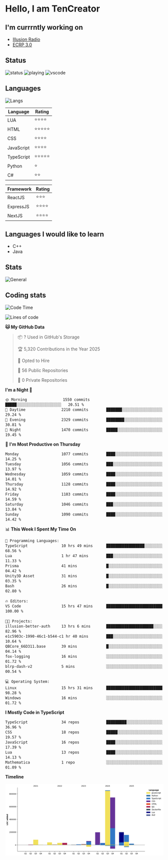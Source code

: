 # Hello, I am TenCreator

## I'm currrntly working on
- [Illusion Radio](https://illusionradio.co.uk/)
- [ECRP 3.0](http://github.com/Emerald-Coast-Roleplay/)

## Status
![status](https://api.statusbadges.me/badge/status/518334475038359555?simple=true&style=for-the-badge)
![playing](https://api.statusbadges.me/badge/playing/518334475038359555?style=for-the-badge)
![vscode](https://api.statusbadges.me/badge/vscode/518334475038359555?style=for-the-badge)

## Languages
![Langs](https://github-readme-stats.vercel.app/api/top-langs/?username=tencreator&layout=compact&theme=radical)


|Language|Rating|
|--------|------|
|LUA|⭐️⭐️⭐️⭐️|
|HTML|⭐️⭐️⭐️⭐️⭐️|
|CSS|⭐️⭐️⭐️⭐️|
|JavaScript|⭐️⭐️⭐️⭐️|
|TypeScript|⭐️⭐️⭐️⭐️⭐️|
|Python|⭐️|
|C#|⭐️⭐️ |

|Framework|Rating|
|--------|------|
|ReactJS|⭐️⭐️⭐|
|ExpressJS|⭐️⭐️⭐️⭐️|
|NextJS|⭐️⭐️⭐⭐️|

## Languages I would like to learn
- C++
- Java

## Stats
![General](https://github-readme-stats.vercel.app/api?username=tencreator&show_icons=true&theme=radical)

## Coding stats

<!--START_SECTION:waka-->
![Code Time](http://img.shields.io/badge/Code%20Time-690%20hrs%2053%20mins-blue)

![Lines of code](https://img.shields.io/badge/From%20Hello%20World%20I%27ve%20Written-2.5%20million%20lines%20of%20code-blue)

**🐱 My GitHub Data** 

> 📦 ? Used in GitHub's Storage 
 > 
> 🏆 5,320 Contributions in the Year 2025
 > 
> 💼 Opted to Hire
 > 
> 📜 56 Public Repositories 
 > 
> 🔑 0 Private Repositories 
 > 
**I'm a Night 🦉** 

```text
🌞 Morning                1550 commits        █████░░░░░░░░░░░░░░░░░░░░   20.51 % 
🌆 Daytime                2210 commits        ███████░░░░░░░░░░░░░░░░░░   29.24 % 
🌃 Evening                2329 commits        ████████░░░░░░░░░░░░░░░░░   30.81 % 
🌙 Night                  1470 commits        █████░░░░░░░░░░░░░░░░░░░░   19.45 % 
```
📅 **I'm Most Productive on Thursday** 

```text
Monday                   1077 commits        ████░░░░░░░░░░░░░░░░░░░░░   14.25 % 
Tuesday                  1056 commits        ███░░░░░░░░░░░░░░░░░░░░░░   13.97 % 
Wednesday                1059 commits        ████░░░░░░░░░░░░░░░░░░░░░   14.01 % 
Thursday                 1128 commits        ████░░░░░░░░░░░░░░░░░░░░░   14.92 % 
Friday                   1103 commits        ████░░░░░░░░░░░░░░░░░░░░░   14.59 % 
Saturday                 1046 commits        ███░░░░░░░░░░░░░░░░░░░░░░   13.84 % 
Sunday                   1090 commits        ████░░░░░░░░░░░░░░░░░░░░░   14.42 % 
```


📊 **This Week I Spent My Time On** 

```text
💬 Programming Languages: 
TypeScript               10 hrs 49 mins      █████████████████░░░░░░░░   68.56 % 
Lua                      1 hr 47 mins        ███░░░░░░░░░░░░░░░░░░░░░░   11.33 % 
Prisma                   41 mins             █░░░░░░░░░░░░░░░░░░░░░░░░   04.42 % 
Unity3D Asset            31 mins             █░░░░░░░░░░░░░░░░░░░░░░░░   03.35 % 
Bash                     26 mins             █░░░░░░░░░░░░░░░░░░░░░░░░   02.80 % 

🔥 Editors: 
VS Code                  15 hrs 47 mins      █████████████████████████   100.00 % 

🐱‍💻 Projects: 
illusion-better-auth     13 hrs 6 mins       █████████████████████░░░░   82.96 % 
e1c5903c-1990-46c1-b544-c1 hr 40 mins        ███░░░░░░░░░░░░░░░░░░░░░░   10.64 % 
QBCore_66D311.base       39 mins             █░░░░░░░░░░░░░░░░░░░░░░░░   04.14 % 
fox-logging              16 mins             ░░░░░░░░░░░░░░░░░░░░░░░░░   01.72 % 
blrp-dash-v2             5 mins              ░░░░░░░░░░░░░░░░░░░░░░░░░   00.54 % 

💻 Operating System: 
Linux                    15 hrs 31 mins      █████████████████████████   98.28 % 
Windows                  16 mins             ░░░░░░░░░░░░░░░░░░░░░░░░░   01.72 % 
```

**I Mostly Code in TypeScript** 

```text
TypeScript               34 repos            █████████░░░░░░░░░░░░░░░░   36.96 % 
CSS                      18 repos            █████░░░░░░░░░░░░░░░░░░░░   19.57 % 
JavaScript               16 repos            ████░░░░░░░░░░░░░░░░░░░░░   17.39 % 
Lua                      13 repos            ████░░░░░░░░░░░░░░░░░░░░░   14.13 % 
Mathematica              1 repo              ░░░░░░░░░░░░░░░░░░░░░░░░░   01.09 % 
```



**Timeline**

![Lines of Code chart](https://raw.githubusercontent.com/tencreator/tencreator/main/assets/bar_graph.png)


<!--END_SECTION:waka-->
